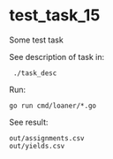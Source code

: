 # test_task_15
Some test task

See description of task in:
```
 ./task_desc
```

Run:
```
go run cmd/loaner/*.go
```

See result:
```
out/assignments.csv
out/yields.csv
```
